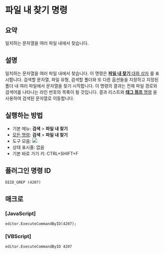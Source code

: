 # 파일 내 찾기 명령

## 요약

일치하는 문자열을 여러 파일 내에서 찾습니다.

## 설명

일치하는 문자열을 여러 파일 내에서 찾습니다. 이 명령은 [**파일 내 찾기** 대화 상자](../../dlg/find_in_files/index) 를 표시합니다. 검색할 문자열, 파일 유형, 검색할 폴더와 또 다른 옵션들을 지정하고 지정된 폴더 내 여러 파일에서 문자열을 찾기 시작합니다.
이 명령의 결과는 전체 파일 경로와 검색어를 나타나는 라인 번호의 목록이 될 것입니다.
결과 리스트와 [**태그 점프** 명령](../edit/tag_jump) 을 사용하여 검색된 문자열로 이동합니다.

## 실행하는 방법

- 기본 메뉴: **검색** \> **파일 내 찾기**
- [모든 명령](../tools/all_commands): **검색** \> **파일 내 찾기**
- 도구 모음: ![](../../images/grep..png)
- 상태 표시줄: 없음
- 기본 바로 가기 키: CTRL+SHIFT+F

## 플러그인 명령 ID

```
EEID_GREP (4207)
```

## 매크로

### \[JavaScript\]

```
editor.ExecuteCommandByID(4207);
```

### \[VBScript\]

```
editor.ExecuteCommandByID 4207
```
